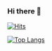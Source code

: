 ### Hi there 👋
[![Hits](https://hits.seeyoufarm.com/api/count/incr/badge.svg?url=https%3A%2F%2Fgithub.com%2Fgitchoiyuri&count_bg=%23F69B94&title_bg=%23F69B94&icon=&icon_color=%23E7E7E7&title=%E2%AD%90&edge_flat=false)](https://hits.seeyoufarm.com)
<!--
**gitchoiyuri/gitchoiyuri** is a ✨ _special_ ✨ repository because its `README.md` (this file) appears on your GitHub profile.

Here are some ideas to get you started:

- 🔭 I’m currently working on ...
- 🌱 I’m currently learning ...
- 👯 I’m looking to collaborate on ...
- 🤔 I’m looking for help with ...
- 💬 Ask me about ...
- 📫 How to reach me: ...
- 😄 Pronouns: ...
- ⚡ Fun fact: ...
-->
[![Top Langs](https://github-readme-stats.vercel.app/api/top-langs/?username=gitchoiyuri&layout=compact)](https://github.com/gitchoiyuri/github-readme-stats)

